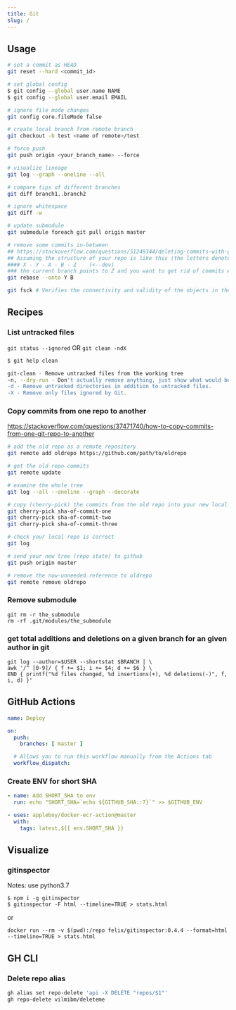 ```yaml
---
title: Git
slug: /
---
```


## Usage
```bash
# set a commit as HEAD
git reset --hard <commit_id>

# set global config
$ git config --global user.name NAME
$ git config --global user.email EMAIL

# ignore file mode changes
git config core.fileMode false

# create local branch from remote branch
git checkout -b test <name of remote>/test

# force push
git push origin <your_branch_name> --force

# visualize lineage
git log --graph --oneline --all

# compare tips of different branches
git diff branch1..branch2

# ignore whitespace
git diff -w

# update submodule
git submodule foreach git pull origin master

# remove some commits in-between
## https://stackoverflow.com/questions/51249344/deleting-commits-with-git-rebase
## Assuming the structure of your repo is like this (the letters denote commits)
#### X - Y - A - B - Z    (<--dev)
### the current branch points to Z and you want to get rid of commits A and B (and make Z a child of Y), the Git command you are looking for is:
git rebase --onto Y B

git fsck # Verifies the connectivity and validity of the objects in the database
```

## Recipes
### List untracked files
`git status --ignored` OR `git clean -ndX`

```bash
$ git help clean

git-clean - Remove untracked files from the working tree
-n, --dry-run - Don't actually remove anything, just show what would be done.
-d - Remove untracked directories in addition to untracked files.
-X - Remove only files ignored by Git.
```

### Copy commits from one repo to another
https://stackoverflow.com/questions/37471740/how-to-copy-commits-from-one-git-repo-to-another

```bash
# add the old repo as a remote repository
git remote add oldrepo https://github.com/path/to/oldrepo

# get the old repo commits
git remote update

# examine the whole tree
git log --all --oneline --graph --decorate

# copy (cherry-pick) the commits from the old repo into your new local one
git cherry-pick sha-of-commit-one
git cherry-pick sha-of-commit-two
git cherry-pick sha-of-commit-three

# check your local repo is correct
git log

# send your new tree (repo state) to github
git push origin master

# remove the now-unneeded reference to oldrepo
git remote remove oldrepo
```

### Remove submodule
```
git rm -r the_submodule
rm -rf .git/modules/the_submodule
```

### get total additions and deletions on a given branch for an given author in git
```
git log --author=$USER --shortstat $BRANCH | \
awk '/^ [0-9]/ { f += $1; i += $4; d += $6 } \
END { printf("%d files changed, %d insertions(+), %d deletions(-)", f, i, d) }'
```

## GitHub Actions
```yaml
name: Deploy

on:
  push:
    branches: [ master ]

  # Allows you to run this workflow manually from the Actions tab
  workflow_dispatch:
```

### Create ENV for short SHA
```yaml
- name: Add SHORT_SHA to env
  run: echo "SHORT_SHA=`echo ${GITHUB_SHA::7}`" >> $GITHUB_ENV

- uses: appleboy/docker-ecr-action@master
  with:
    tags: latest,${{ env.SHORT_SHA }}
```

## Visualize
### gitinspector
Notes: use python3.7

```
$ npm i -g gitinspector
$ gitinspector -F html --timeline=TRUE > stats.html
```

or

`docker run --rm -v $(pwd):/repo felix/gitinspector:0.4.4 --format=html --timeline=TRUE > stats.html`

## GH CLI
### Delete repo alias
```bash
gh alias set repo-delete 'api -X DELETE "repos/$1"'
gh repo-delete vilmibm/deleteme
```
